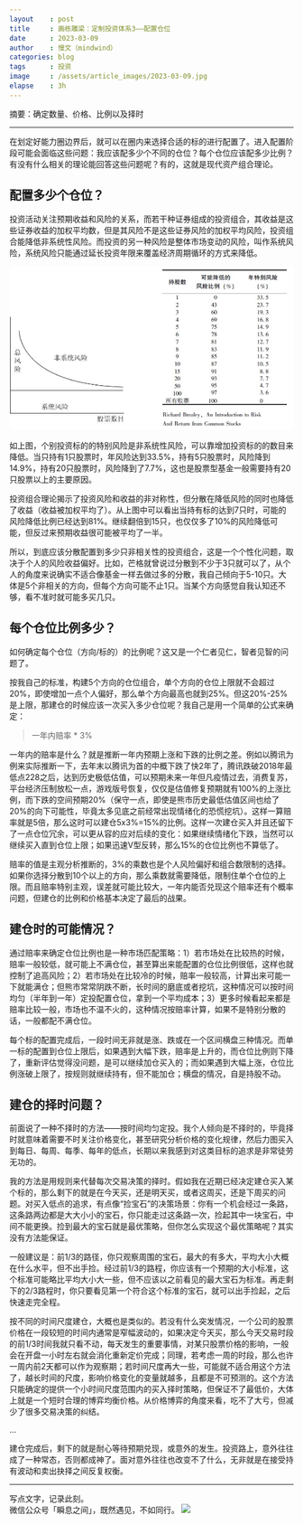 ```yaml
---
layout    : post
title     : 画栋雕梁：定制投资体系3——配置仓位
date      : 2023-03-09
author    : 慢文（mindwind）
categories: blog
tags      : 投资
image     : /assets/article_images/2023-03-09.jpg
elapse    : 3h
---
```


摘要：确定数量、价格、比例以及择时

---

在划定好能力圈边界后，就可以在圈内来选择合适的标的进行配置了。进入配置阶段可能会面临这些问题：我应该配多少个不同的仓位？每个仓位应该配多少比例？有没有什么相关的理论能回答这些问题呢？有的，这就是现代资产组合理论。


## 配置多少个仓位？
投资活动关注预期收益和风险的关系，而若干种证券组成的投资组合，其收益是这些证券收益的加权平均数，但是其风险不是这些证券风险的加权平均风险，投资组合能降低非系统性风险。而投资的另一种风险是整体市场变动的风险，叫作系统风险，系统风险只能通过延长投资年限来覆盖经济周期循环的方式来降低。

![](/assets/article_images/2023-03-09-1.jpg)

如上图，个别投资标的的特别风险是非系统性风险，可以靠增加投资标的的数目来降低。当只持有1只股票时，年风险达到33.5%，持有5只股票时，风险降到14.9%，持有20只股票时，风险降到了7.7%，这也是股票型基金一般需要持有20只股票以上的主要原因。

投资组合理论揭示了投资风险和收益的非对称性，但分散在降低风险的同时也降低了收益（收益被加权平均了）。从上图中可以看出当持有标的达到7只时，可能的风险降低比例已经达到81%。继续翻倍到15只，也仅仅多了10%的风险降低可能，但反过来预期收益很可能被平均了一半。

所以，到底应该分散配置到多少只非相关性的投资组合，这是一个个性化问题，取决于个人的风险收益偏好。比如，芒格就曾说过分散到不少于3只就可以了，从个人的角度来说确实不适合像基金一样去做过多的分散，我自己倾向于5-10只。大体是5个非相关的方向，但每个方向可能不止1只。当某个方向感觉自我认知还不够，看不准时就可能多买几只。


## 每个仓位比例多少？
如何确定每个仓位（方向/标的）的比例呢？这又是一个仁者见仁，智者见智的问题了。

按我自己的标准，构建5个方向的仓位组合，单个方向的仓位上限就不会超过20%，即使增加一点个人偏好，那么单个方向最高也就到25%。但这20%-25%是上限，那建仓的时候应该一次买入多少仓位呢？我自己是用一个简单的公式来确定：

>  一年内赔率 * 3%

一年内的赔率是什么？就是推断一年内预期上涨和下跌的比例之差。例如以腾讯为例来实际推断一下，去年末以腾讯为首的中概下跌了快2年了，腾讯跌破2018年最低点228之后，达到历史极低估值，可以预期未来一年但凡疫情过去，消费复苏，平台经济压制放松一点，游戏版号恢复，仅仅是估值修复预期就有100%的上涨比例，而下跌的空间预期20%（保守一点，即使是熊市历史最低估值区间也给了20%的向下可能性，毕竟太多见底之前经常出现情绪化的恐慌挖坑）。这样一算赔率就是5倍，那么这时可以建仓5x3%=15%的比例。这样一次建仓买入并且还留下了一点仓位冗余，可以更从容的应对后续的变化：如果继续情绪化下跌，当然可以继续买入直到仓位上限；如果迅速V型反转，那么15%的仓位比例也不算低了。

赔率的值是主观分析推断的，3%的乘数也是个人风险偏好和组合数限制的选择。如果你选择分散到10个以上的方向，那么乘数就需要降低，限制住单个仓位的上限。而且赔率特别主观，误差就可能比较大，一年内能否兑现这个赔率还有个概率问题，但建仓的比例和价格基本决定了最后的战果。


## 建仓时的可能情况？
通过赔率来确定仓位比例也是一种市场匹配策略：1）若市场处在比较热的时候，赔率一般较低，就可能上不满仓位，甚至算出来能配置的仓位比例很低，这样也就控制了追高风险；2）若市场处在比较冷的时候，赔率一般较高，计算出来可能一下就能满仓；但熊市常常阴跌不断，长时间的磨底或者挖坑，这种情况可以按时间均匀（半年到一年）定投配置仓位，拿到一个平均成本；3）更多时候看起来都是赔率比较一般，市场也不温不火的，这种情况按赔率计算，如果不是特别分散的话，一般都配不满仓位。

每个标的配置完成后，一段时间无非就是涨、跌或在一个区间横盘三种情况。而单一标的配置到仓位上限后，如果遇到大幅下跌，赔率是上升的，而仓位比例则下降了，重新评估觉得没问题，是可以继续加仓买入的；而如果遇到大幅上涨，仓位比例涨破上限了，按规则就继续持有，但不能加仓；横盘的情况，自是持股不动。


## 建仓的择时问题？
前面说了一种不择时的方法——按时间均匀定投。我个人倾向是不择时的，毕竟择时就意味着需要不时关注价格变化，甚至研究分析价格的变化规律，然后力图买入到每日、每周、每季、每年的低点，长期以来我感到对这类目标的追求是非常徒劳无功的。

我的方法是用规则来代替每次交易决策的择时。假如我在近期已经决定建仓买入某个标的，那么剩下的就是在今天买，还是明天买，或者这周买，还是下周买的问题。对买入低点的追求，有点像“捡宝石”的决策场景：你有一个机会经过一条路，这条路两边都是大大小小的宝石，你只能走过这条路一次，捡起其中一块宝石，中间不能更换。捡到最大的宝石就是最优策略，但你怎么实现这个最优策略呢？其实没有方法能保证。

一般建议是：前1/3的路径，你只观察周围的宝石，最大的有多大，平均大小大概在什么水平，但不出手捡。经过前1/3的路程，你应该有一个预期的大小标准，这个标准可能略比平均大小大一些，但不应该以之前看见的最大宝石为标准。再走剩下的2/3路程时，你只要看见第一个符合这个标准的宝石，就可以出手捡起，之后快速走完全程。

按不同的时间尺度建仓，大概也是类似的。若没有什么突发情况，一个公司的股票价格在一段较短的时间内通常是窄幅波动的，如果决定今天买，那么今天交易时段的前1/3时间我就只看不动，每天发生的重要事情，对某只股票价格的影响，一般会在开盘一小时左右就会消化重新定价完成；同理，若考虑一周的时段，那么也许一周内前2天都可以作为观察期；若时间尺度再大一些，可能就不适合用这个方法了，越长时间的尺度，影响价格变化的变量就越多，且都是不可预测的。这个方法只能确定的提供一个小时间尺度范围内的买入择时策略，但保证不了最低价，大体上就是一个短时合理的博弈均衡价格。从价格博弈的角度来看，吃不了大亏，但减少了很多交易决策的纠结。

...

建仓完成后，剩下的就是耐心等待预期兑现，或意外的发生。投资路上，意外往往成了一种常态，否则都成神了。面对意外往往也改变不了什么，无非就是在接受持有波动和卖出抉择之间反复权衡。


---
写点文字，记录此刻。  
微信公众号「瞬息之间」，既然遇见，不如同行。
![](/assets/images/qrcode_wechat_avatar.jpg)
